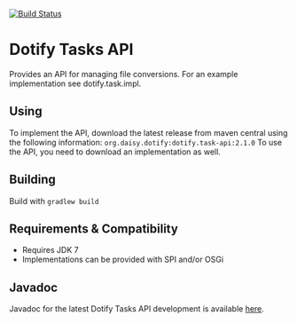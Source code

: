[![Build Status](https://travis-ci.org/brailleapps/dotify.task-api.svg?branch=master)](https://travis-ci.org/brailleapps/dotify.task-api)

# Dotify Tasks API #
Provides an API for managing file conversions. For an example implementation see dotify.task.impl.

## Using ##
To implement the API, download the latest release from maven central using the following information: `org.daisy.dotify:dotify.task-api:2.1.0`
To use the API, you need to download an implementation as well.

## Building ##
Build with `gradlew build`

## Requirements & Compatibility ##
- Requires JDK 7
- Implementations can be provided with SPI and/or OSGi

## Javadoc ##
Javadoc for the latest Dotify Tasks API development is available [here](http://brailleapps.github.io/javadoc/dotify.task-api/).
